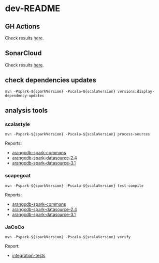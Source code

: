 # dev-README

## GH Actions
Check results [here](https://github.com/arangodb/arangodb-spark-datasource/actions).

## SonarCloud
Check results [here](https://sonarcloud.io/project/overview?id=arangodb_arangodb-spark-datasource).

## check dependencies updates
```shell
mvn -Pspark-${sparkVersion} -Pscala-${scalaVersion} versions:display-dependency-updates
```

## analysis tools

### scalastyle
```shell
mvn -Pspark-${sparkVersion} -Pscala-${scalaVersion} process-sources
```
Reports:
- [arangodb-spark-commons](arangodb-spark-commons/target/scalastyle-output.xml)
- [arangodb-spark-datasource-2.4](arangodb-spark-datasource-2.4/target/scalastyle-output.xml)
- [arangodb-spark-datasource-3.1](arangodb-spark-datasource-3.1/target/scalastyle-output.xml)

### scapegoat
```shell
mvn -Pspark-${sparkVersion} -Pscala-${scalaVersion} test-compile
```
Reports:
- [arangodb-spark-commons](arangodb-spark-commons/target/scapegoat/scapegoat.html)
- [arangodb-spark-datasource-2.4](arangodb-spark-datasource-2.4/target/scapegoat/scapegoat.html)
- [arangodb-spark-datasource-3.1](arangodb-spark-datasource-3.1/target/scapegoat/scapegoat.html)

### JaCoCo
```shell
mvn -Pspark-${sparkVersion} -Pscala-${scalaVersion} verify
```
Report:
- [integration-tests](integration-tests/target/site/jacoco-aggregate/index.html)
